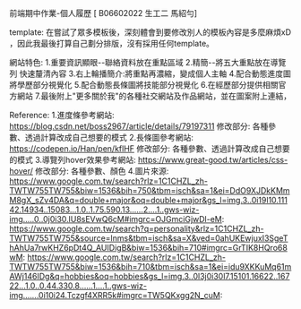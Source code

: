 前端期中作業-個人履歷
[ B06602022 生工二 馬紹勻]

template:
    在嘗試了眾多模板後，深刻體會到要修改別人的模板內容是多麼麻煩xD ，因此我最後打算自己劃分排版，沒有採用任何template。

網站特色:
    1.重要資訊顯眼--聯絡資料放在重點區域
    2.精簡--將五大重點放在導覽列 快速釐清內容
    3.右上輪播簡介:將重點再濃縮，變成個人主軸
    4.配合動態進度圖將學歷部分視覺化
    5.配合動態長條圖將技能部分視覺化
    6.在經歷部分提供相關官方網站
    7.最後附上"更多關於我"的各種社交網站及作品網站，並在圖案附上連結，

Reference:
    1.進度條參考網站:
    https://blog.csdn.net/boss2967/article/details/79197311
    修改部分: 各種參數、透過計算改成自己想要的模式
    2.長條圖參考網站:
    https://codepen.io/Han/pen/kflHF
    修改部分: 各種參數、透過計算改成自己想要的模式
    3.導覽列hover效果參考網站:
    https://www.great-good.tw/articles/css-hover/
    修改部分: 各種參數、顏色
    4.圖片來源:
    https://www.google.com.tw/search?rlz=1C1CHZL_zh-TWTW755TW755&biw=1536&bih=750&tbm=isch&sa=1&ei=DdO9XJDkKMmM8gX_sZv4DA&q=double+major&oq=double+major&gs_l=img.3..0i19l10.11142.14934..15083...1.0..1.75.590.13......2....1..gws-wiz-img.....0..0j0i30.lU8sEVwQ6cM#imgrc=OJGmciGjwDl-eM:
    https://www.google.com.tw/search?q=personality&rlz=1C1CHZL_zh-TWTW755TW755&source=lnms&tbm=isch&sa=X&ved=0ahUKEwjuxI3SgeThAhUa7rwKHZ6pDt4Q_AUIDigB&biw=1536&bih=710#imgrc=GrTIK8HQro68wM:
    https://www.google.com.tw/search?rlz=1C1CHZL_zh-TWTW755TW755&biw=1536&bih=710&tbm=isch&sa=1&ei=idu9XKKuMq61mAWj146IDg&q=hobbies&oq=hobbies&gs_l=img.3..0l3j0i30l7.15101.16622..16722...1.0..0.44.330.8......1....1..gws-wiz-img.......0i10i24.Tczgf4XRR5k#imgrc=TW5QKxgg2N_cuM:
    
    
